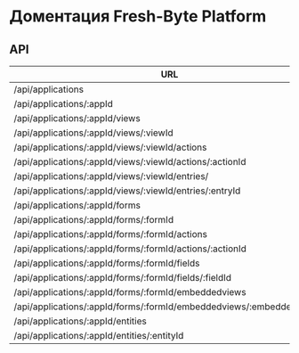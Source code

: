 # Доментация Fresh-Byte Platform

## API


URL | Описание
------------ | -------------
/api/applications | 
/api/applications/:appId |
/api/applications/:appId/views |
/api/applications/:appId/views/:viewId |
/api/applications/:appId/views/:viewId/actions |
/api/applications/:appId/views/:viewId/actions/:actionId |
/api/applications/:appId/views/:viewId/entries/ |
/api/applications/:appId/views/:viewId/entries/:entryId |
/api/applications/:appId/forms |
/api/applications/:appId/forms/:formId |
/api/applications/:appId/forms/:formId/actions |
/api/applications/:appId/forms/:formId/actions/:actionId |
/api/applications/:appId/forms/:formId/fields |
/api/applications/:appId/forms/:formId/fields/:fieldId |
/api/applications/:appId/forms/:formId/embeddedviews |
/api/applications/:appId/forms/:formId/embeddedviews/:embeddedViewId |
/api/applications/:appId/entities|
/api/applications/:appId/entities/:entityId|
